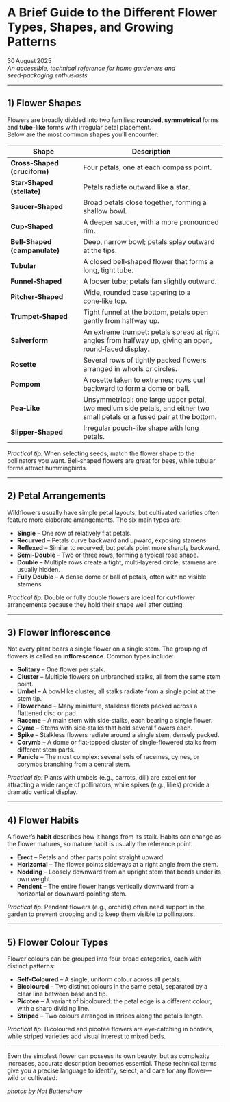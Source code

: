 # A Brief Guide to the Different Flower Types, Shapes, and Growing Patterns

30 August 2025  
*An accessible, technical reference for home gardeners and seed‑packaging enthusiasts.*

---

## 1) Flower Shapes  

Flowers are broadly divided into two families: **rounded, symmetrical** forms and **tube‑like** forms with irregular petal placement.  
Below are the most common shapes you’ll encounter:

| Shape | Description |
|-------|-------------|
| **Cross‑Shaped (cruciform)** | Four petals, one at each compass point. |
| **Star‑Shaped (stellate)** | Petals radiate outward like a star. |
| **Saucer‑Shaped** | Broad petals close together, forming a shallow bowl. |
| **Cup‑Shaped** | A deeper saucer, with a more pronounced rim. |
| **Bell‑Shaped (campanulate)** | Deep, narrow bowl; petals splay outward at the tips. |
| **Tubular** | A closed bell‑shaped flower that forms a long, tight tube. |
| **Funnel‑Shaped** | A looser tube; petals fan slightly outward. |
| **Pitcher‑Shaped** | Wide, rounded base tapering to a cone‑like top. |
| **Trumpet‑Shaped** | Tight funnel at the bottom, petals open gently from halfway up. |
| **Salverform** | An extreme trumpet: petals spread at right angles from halfway up, giving an open, round‑faced display. |
| **Rosette** | Several rows of tightly packed flowers arranged in whorls or circles. |
| **Pompom** | A rosette taken to extremes; rows curl backward to form a dome or ball. |
| **Pea‑Like** | Unsymmetrical: one large upper petal, two medium side petals, and either two small petals or a fused pair at the bottom. |
| **Slipper‑Shaped** | Irregular pouch‑like shape with long petals. |

*Practical tip:* When selecting seeds, match the flower shape to the pollinators you want. Bell‑shaped flowers are great for bees, while tubular forms attract hummingbirds.

---

## 2) Petal Arrangements  

Wildflowers usually have simple petal layouts, but cultivated varieties often feature more elaborate arrangements. The six main types are:

- **Single** – One row of relatively flat petals.  
- **Recurved** – Petals curve backward and upward, exposing stamens.  
- **Reflexed** – Similar to recurved, but petals point more sharply backward.  
- **Semi‑Double** – Two or three rows, forming a typical rose shape.  
- **Double** – Multiple rows create a tight, multi‑layered circle; stamens are usually hidden.  
- **Fully Double** – A dense dome or ball of petals, often with no visible stamens.  

*Practical tip:* Double or fully double flowers are ideal for cut‑flower arrangements because they hold their shape well after cutting.

---

## 3) Flower Inflorescence  

Not every plant bears a single flower on a single stem. The grouping of flowers is called an **inflorescence**. Common types include:

- **Solitary** – One flower per stalk.  
- **Cluster** – Multiple flowers on unbranched stalks, all from the same stem point.  
- **Umbel** – A bowl‑like cluster; all stalks radiate from a single point at the stem tip.  
- **Flowerhead** – Many miniature, stalkless florets packed across a flattened disc or pad.  
- **Raceme** – A main stem with side‑stalks, each bearing a single flower.  
- **Cyme** – Stems with side‑stalks that hold several flowers each.  
- **Spike** – Stalkless flowers radiate around a single stem, densely packed.  
- **Corymb** – A dome or flat‑topped cluster of single‑flowered stalks from different stem parts.  
- **Panicle** – The most complex: several sets of racemes, cymes, or corymbs branching from a central stem.  

*Practical tip:* Plants with umbels (e.g., carrots, dill) are excellent for attracting a wide range of pollinators, while spikes (e.g., lilies) provide a dramatic vertical display.

---

## 4) Flower Habits  

A flower’s **habit** describes how it hangs from its stalk. Habits can change as the flower matures, so mature habit is usually the reference point.

- **Erect** – Petals and other parts point straight upward.  
- **Horizontal** – The flower points sideways at a right angle from the stem.  
- **Nodding** – Loosely downward from an upright stem that bends under its own weight.  
- **Pendent** – The entire flower hangs vertically downward from a horizontal or downward‑pointing stem.  

*Practical tip:* Pendent flowers (e.g., orchids) often need support in the garden to prevent drooping and to keep them visible to pollinators.

---

## 5) Flower Colour Types  

Flower colours can be grouped into four broad categories, each with distinct patterns:

- **Self‑Coloured** – A single, uniform colour across all petals.  
- **Bicoloured** – Two distinct colours in the same petal, separated by a clear line between base and tip.  
- **Picotee** – A variant of bicoloured: the petal edge is a different colour, with a sharp dividing line.  
- **Striped** – Two colours arranged in stripes along the petal’s length.  

*Practical tip:* Bicoloured and picotee flowers are eye‑catching in borders, while striped varieties add visual interest to mixed beds.

---

Even the simplest flower can possess its own beauty, but as complexity increases, accurate description becomes essential. These technical terms give you a precise language to identify, select, and care for any flower—wild or cultivated.

*photos by Nat Buttenshaw*